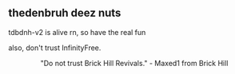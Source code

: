 thedenbruh deez nuts
--
tdbdnh-v2 is alive rn, so have the real fun

also, don't trust InfinityFree.<br>
<center>"Do not trust Brick Hill Revivals." - Maxed1 from Brick Hill</center>
